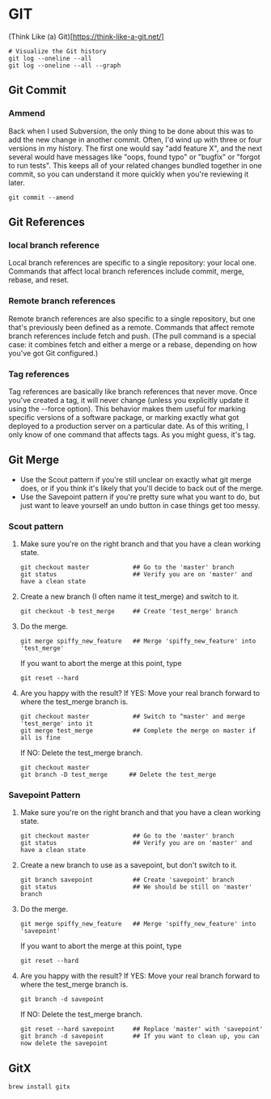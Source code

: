 # GIT

(Think Like (a) Git)[https://think-like-a-git.net/]


```
# Visualize the Git history
git log --oneline --all
git log --oneline --all --graph
```

## Git Commit
### Ammend
Back when I used Subversion, the only thing to be done about this was to add the new change in another commit. Often, I'd wind up with three or four versions in my history. The first one would say "add feature X", and the next several would have messages like "oops, found typo" or "bugfix" or "forgot to run tests".
This keeps all of your related changes bundled together in one commit, so you can understand it more quickly when you're reviewing it later.
```
git commit --amend
```

## Git References
### local branch reference
Local branch references are specific to a single repository: your local one. Commands that affect local branch references include commit, merge, rebase, and reset.

### Remote branch references
Remote branch references are also specific to a single repository, but one that's previously been defined as a remote. Commands that affect remote branch references include fetch and push.
(The pull command is a special case: it combines fetch and either a merge or a rebase, depending on how you've got Git configured.)

### Tag references
Tag references are basically like branch references that never move. Once you've created a tag, it will never change (unless you explicitly update it using the --force option). This behavior makes them useful for marking specific versions of a software package, or marking exactly what got deployed to a production server on a particular date. As of this writing, I only know of one command that affects tags. As you might guess, it's tag.

## Git Merge
- Use the Scout pattern if you're still unclear on exactly what git merge does, or if you think it's likely that you'll decide to back out of the merge.
- Use the Savepoint pattern if you're pretty sure what you want to do, but just want to leave yourself an undo button in case things get too messy.
### Scout pattern

1. Make sure you're on the right branch and that you have a clean working state.
   ```
   git checkout master            ## Go to the 'master' branch
   git status                     ## Verify you are on 'master' and have a clean state
   ```
2. Create a new branch (I often name it test_merge) and switch to it.
   ```
   git checkout -b test_merge     ## Create 'test_merge' branch
   ```
3. Do the merge.
   ```
   git merge spiffy_new_feature   ## Merge 'spiffy_new_feature' into 'test_merge'
   ```
   If you want to abort the merge at this point, type
   ```
   git reset --hard 
   ```
4. Are you happy with the result?
   If YES: Move your real branch forward to where the test_merge branch is.
   ```
   git checkout master            ## Switch to ^master' and merge 'test_merge' into it
   git merge test_merge           ## Complete the merge on master if all is fine
   ```

   If NO: Delete the test_merge branch.
   ```
   git checkout master
   git branch -D test_merge      ## Delete the test_merge
   ```

### Savepoint Pattern
1. Make sure you're on the right branch and that you have a clean working state.
   ```
   git checkout master            ## Go to the 'master' branch
   git status                     ## Verify you are on 'master' and have a clean state
   ```
2. Create a new branch to use as a savepoint, but don't switch to it.
   ```
   git branch savepoint           ## Create 'savepoint' branch
   git status                     ## We should be still on 'master' branch
   ```
3. Do the merge.
   ```
   git merge spiffy_new_feature   ## Merge 'spiffy_new_feature' into 'savepoint'
   ```
   If you want to abort the merge at this point, type
   ```
   git reset --hard
   ```
4. Are you happy with the result?
   If YES: Move your real branch forward to where the test_merge branch is.
   ```
   git branch -d savepoint        
   ```

   If NO: Delete the test_merge branch.
   ```
   git reset --hard savepoint     ## Replace 'master' with 'savepoint'
   git branch -d savepoint        ## If you want to clean up, you can now delete the savepoint
   ```





## GitX
```
brew install gitx
```
